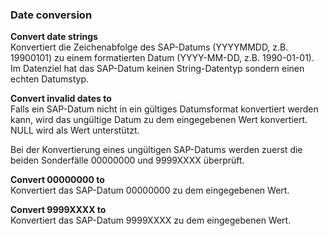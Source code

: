 
### Date conversion

**Convert date strings**<br>
Konvertiert die Zeichenabfolge des SAP-Datums (YYYYMMDD, z.B. 19900101) zu einem formatierten Datum (YYYY-MM-DD, z.B. 1990-01-01). Im Datenziel hat das SAP-Datum keinen String-Datentyp sondern einen echten Datumstyp.

**Convert invalid dates to**<br>
Falls ein SAP-Datum nicht in ein gültiges Datumsformat konvertiert werden kann, wird das ungültige Datum zu dem eingegebenen Wert konvertiert. NULL wird als Wert unterstützt.

Bei der Konvertierung eines ungültigen SAP-Datums werden zuerst die beiden Sonderfälle 00000000 und 9999XXXX überprüft.

**Convert 00000000 to**<br>
Konvertiert das SAP-Datum 00000000 zu dem eingegebenen Wert.

**Convert 9999XXXX to**<br>
Konvertiert das SAP-Datum 9999XXXX zu dem eingegebenen Wert.
